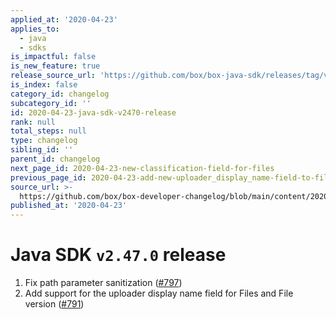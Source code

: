 ```yaml
---
applied_at: '2020-04-23'
applies_to:
  - java
  - sdks
is_impactful: false
is_new_feature: true
release_source_url: 'https://github.com/box/box-java-sdk/releases/tag/v2.47.0'
is_index: false
category_id: changelog
subcategory_id: ''
id: 2020-04-23-java-sdk-v2470-release
rank: null
total_steps: null
type: changelog
sibling_id: ''
parent_id: changelog
next_page_id: 2020-04-23-new-classification-field-for-files
previous_page_id: 2020-04-23-add-new-uploader_display_name-field-to-file-and-file-versions
source_url: >-
  https://github.com/box/box-developer-changelog/blob/main/content/2020/04-23-java-sdk-v2470-release.md
published_at: '2020-04-23'
---
```

# Java SDK `v2.47.0` release

1. Fix path parameter sanitization ([#797](https://github.com/box/box-java-sdk/pull/797))
2. Add support for the uploader display name field for Files and File version ([#791](https://github.com/box/box-java-sdk/pull/791))